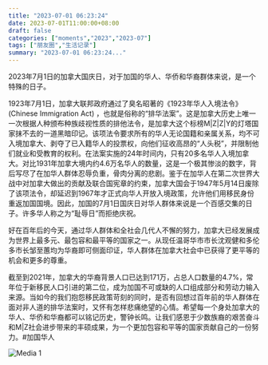 ```yaml
---
title: "2023-07-01 06:23:24"
date: 2023-07-01T11:00:00+08:00
draft: false
categories: ["moments","2023","2023-07"]
tags: ["朋友圈","生活记录"]
summary: "2023-07-01 06:23:24..."
---
```


2023年7月1日的加拿大国庆日，对于加国的华人、华侨和华裔群体来说，是一个特殊的日子。

1923年7月1日，加拿大联邦政府通过了臭名昭著的《1923年华人入境法令》(Chinese Immigration Act) ，也就是俗称的“排华法案”。这是加拿大历史上唯一一次根据人种颁布种族歧视性质的排他法令，是加拿大这个标榜M|Z|Z|Y的灯塔国家抹不去的一道黑暗印记。
​
​该项法令要求所有的华人无论国籍和亲属关系，均不可入境加拿大、剥夺了已入籍华人的投票权，向他们征收高昂的“人头税”，并限制他们就业和受教育的权利。在法案实施的24年时间内，只有20多名华人入境加拿大。对比1931年加拿大境内约4.6万名华人的数量，这是一个极其惨淡的数字，背后写尽了在加华人群体忍辱负重，骨肉分离的悲剧。
​
​鉴于在加华人在第二次世界大战中对加拿大做出的贡献及联合国宪章的约束，加拿大国会于1947年5月14日废除了该项法令，却延迟到1967年才正式向华人开放入境政策，允许他们用移民身份重返加国国境。
​
​因此，加国的7月1日国庆日对华人群体来说是一个百感交集的日子。许多华人称之为“耻辱日”而拒绝庆祝。

好在百年后的今天，通过华人群体和全社会几代人不懈的努力，加拿大已经发展成为世界上最多元、最包容和最平等的国家之一。从现任温哥华市市长沈观健和多伦多市长邹至蕙均为华裔即可侧面印证，华人群体在加拿大社会中已获得了更平等的机会和更多的尊重。

截至到2021年，加拿大的华裔背景人口已达到171万，占总人口数量的4.7%，常年位于新移民人口引进的第二位，成为加国不可或缺的人口组成部分和劳动力输入来源。当如今的我们抱怨移民政策苛刻的同时，是否有回想过百年前的华人群体在面对非人道的排华法案时，又怀有怎样悲痛绝望的心情。
​
​希望每一个身处加拿大的华人、华侨和华裔都可以铭记历史，警钟长鸣。让我们感恩于少数族裔的艰苦奋斗和M|Z社会进步带来的丰硕成果，为一个更加包容和平等的国家贡献自己的一份努力。
​
​#加国华人

![Media 1](/Moments/photos/2023-07-01/202307010623240.jpg)

